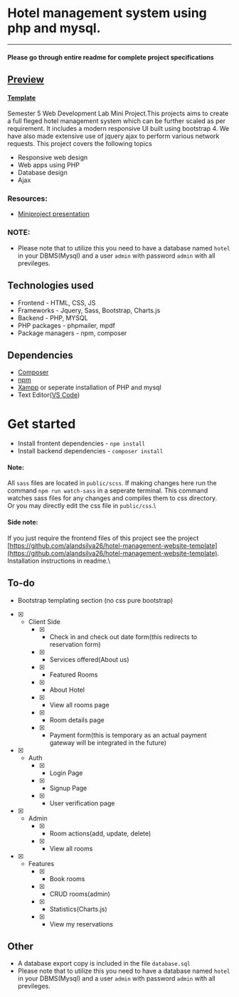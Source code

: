 # Hotel management system using php and mysql.



<hr />

#### Please go through entire readme for complete project specifications

## [Preview](https://alandsilva26.github.io/hotel-management-website-template/preview.html)
#### [Template](https://alandsilva26.github.io/hotel-management-website-template/)

Semester 5 Web Development Lab Mini Project.This projects aims to create a full fleged hotel management system which can be further scaled as per requirement. It includes a modern responsive UI built using bootstrap 4. We have also made extensive use of jquery ajax to perform various network requests. This project covers the following topics

- Responsive web design
- Web apps using PHP
- Database design
- Ajax

### Resources:

- [Miniproject presentation](https://docs.google.com/presentation/d/1BsYYEompbIkKHtLUARA2gEXiMBr9GAO1wXQCur1SiHk/edit?usp=sharing)

### NOTE:

- Please note that to utilize this you need to have a database named `hotel` in your DBMS(Mysql) and a user `admin` with password `admin` with all previleges.

## Technologies used

- Frontend - HTML, CSS, JS
- Frameworks - Jquery, Sass, Bootstrap, Charts.js
- Backend - PHP, MYSQL
- PHP packages - phpmailer, mpdf
- Package managers - npm, composer

## Dependencies

- [Composer](https://getcomposer.org/)
- [npm](https://www.npmjs.com/)
- [Xampp](https://www.apachefriends.org/index.html) or seperate installation of PHP and mysql
- Text Editor([VS Code](https://code.visualstudio.com/))

# Get started

- Install frontent dependencies - `npm install`
- Install backend dependencies - `composer install`

#### Note:

All `sass` files are located in `public/scss`. If making changes here run the command `npm run watch-sass` in a seperate terminal. This command watches sass files for any changes and compiles them to css directory.\
Or you may directly edit the css file in `public/css`.\

#### Side note:

If you just require the frontend files of this project see the project [https://github.com/alandsilva26/hotel-management-website-template](https://github.com/alandsilva26/hotel-management-website-template). Installation instructions in readme.\

## To-do

- Bootstrap templating section (no css pure bootstrap)

* [x] - Client Side
    - [x] - Check in and check out date form(this redirects to reservation form)
    - [x] - Services offered(About us)
    - [x] - Featured Rooms
    - [x] - About Hotel
    - [x] - View all rooms page
    - [x] - Room details page
    - [x] - Payment form(this is temporary as an actual payment gateway will be integrated in the future)
* [x] - Auth
    - [x] - Login Page
    - [x] - Signup Page
    - [x] - User verification page
* [x] - Admin
    - [x] - Room actions(add, update, delete)
    - [x] - View all rooms
* [x] - Features
    - [x] - Book rooms
    - [x] - CRUD rooms(admin)
    - [x] - Statistics(Charts.js)
    - [x] - View my reservations

## Other

- A database export copy is included in the file `database.sql`
- Please note that to utilize this you need to have a database named `hotel` in your DBMS(Mysql) and a user `admin` with password `admin` with all previleges.
